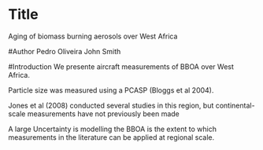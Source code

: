 # Title
Aging of biomass burning aerosols over West Africa

#Author
Pedro Oliveira
John Smith


#Introduction
We presente aircraft measurements of BBOA over West Africa.

Particle size was measured using a PCASP (Bloggs et al 2004).

Jones et al (2008) conducted several studies in this region, but continental-scale measurements have not previously been made

A large Uncertainty is modelling the BBOA is the extent to which measurements in the literature can be applied at regional scale.
